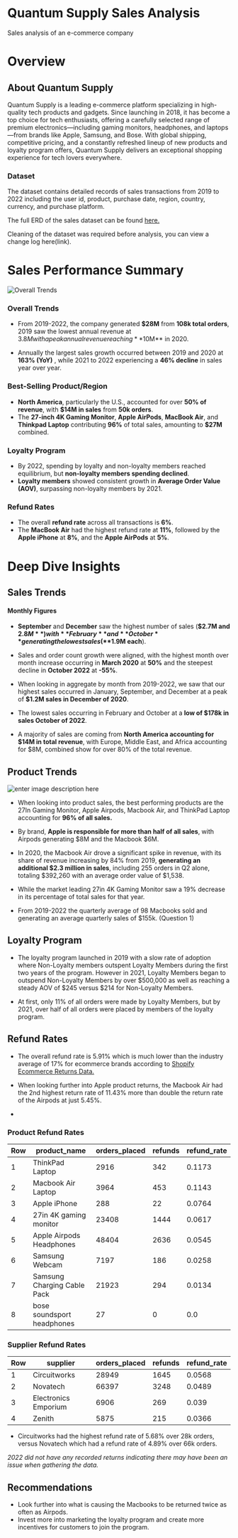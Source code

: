 




# Quantum Supply Sales Analysis
Sales analysis of an e-commerce company

# Overview
## About Quantum Supply

Quantum Supply is a leading e-commerce platform specializing in high-quality tech products and gadgets. Since launching in 2018, it has become a top choice for tech enthusiasts, offering a carefully selected range of premium electronics—including gaming monitors, headphones, and laptops—from brands like Apple, Samsung, and Bose. With global shipping, competitive pricing, and a constantly refreshed lineup of new products and loyalty program offers, Quantum Supply delivers an exceptional shopping experience for tech lovers everywhere.

### Dataset
The dataset contains detailed records of sales transactions from 2019 to 2022 including the user id, product, purchase date, region, country, currency, and purchase platform. 

The full ERD of the sales dataset can be found [here.](https://github.com/user-attachments/assets/5f9ee2a7-9383-4618-80ba-45ff34bc1bb1)

Cleaning of the dataset was required before analysis, you can view a change log here(link). 

# Sales Performance Summary
![Overall Trends](https://i.imgur.com/iTUMC6J.png)

### Overall Trends
- From 2019-2022, the company generated **$28M** from **108k total orders**, 2019 saw the lowest annual revenue at $3.8M with a peak annual revenue reaching **$10M** in 2020.

- Annually the largest sales growth occurred between 2019 and 2020 at **163% (YoY)** , while 2021 to 2022 experiencing a **46% decline** in sales year over year.

### Best-Selling Product/Region
- **North America**, particularly the U.S., accounted for over **50% of revenue**, with **$14M in sales** from **50k orders**.
- The **27-inch 4K Gaming Monitor**, **Apple AirPods**, **MacBook Air**, and **Thinkpad Laptop** contributing **96%** of total sales, amounting to **$27M** combined.

### Loyalty Program
- By 2022, spending by loyalty and non-loyalty members reached equilibrium, but **non-loyalty members spending declined**.
- **Loyalty members** showed consistent growth in **Average Order Value (AOV)**, surpassing non-loyalty members by 2021.

### Refund Rates
- The overall **refund rate** across all transactions is **6%**.
- The **MacBook Air** had the highest refund rate at **11%**, followed by the **Apple iPhone** at **8%**, and the **Apple AirPods** at **5%**.


# Deep Dive Insights

## Sales Trends

#### Monthly Figures
- **September** and **December** saw the highest number of sales (**$2.7M and $2.8M**) with **February** and **October** generating the lowest sales (**$1.9M each**). 

- Sales and order count growth were aligned, with the highest month over month increase occurring in **March 2020** at **50%** and the steepest decline in **October 2022** at **-55%**. 
 
 - When looking in aggregate by month from 2019-2022, we saw that our
   highest sales occurred in January, September, and December at a peak
   of **$1.2M sales in December of 2020**.  
  
  - The lowest sales occurring in February and October at a
   **low of $178k in sales October of 2022**. 
 
 - A majority of sales are coming from **North America accounting for $14M
   in total revenue**, with Europe, Middle East, and Africa accounting for
   $8M, combined show for over 80% of the total revenue.

## Product Trends

![enter image description here](https://i.imgur.com/0cnXp91.png)

- When looking into product sales, the best performing products are the 27In Gaming Monitor, Apple Airpods, Macbook Air, and ThinkPad Laptop accounting for **96% of all sales.** 

- By brand, **Apple is responsible for more than half of all sales**, with Airpods generating $8M and the Macbook $6M. 
- In 2020, the Macbook Air drove a significant spike in revenue, with its share of revenue increasing by 84% from 2019, **generating an additional $2.3 million in sales**, including 255 orders in Q2 alone, totaling $392,260 with an average order value of $1,538.
- While the market leading 27in 4K Gaming Monitor saw a 19% decrease in its percentage of total sales for that year.
- From 2019-2022 the quarterly average of 98 Macbooks sold and generating an average quarterly sales of $155k. (Question 1)

## Loyalty Program
- The loyalty program launched in 2019 with a slow rate of adoption where Non-Loyalty members outspent Loyalty Members during the first two years of the program. However in 2021, Loyalty Members began to outspend Non-Loyalty Members by over $500,000 as well as reaching a steady AOV of $245 versus $214 for Non-Loyalty Members.

- At first, only 11% of all orders were made by Loyalty Members, but by 2021, over half of all orders were placed by members of the loyalty program.

## Refund Rates
- The overall refund rate is 5.91% which is much lower than the industry average of 17% for ecommerce brands according to [Shopify Ecommerce Returns Data.](https://www.shopify.com/enterprise/blog/ecommerce-returns "Shopify Return Data")

- When looking further into Apple product returns, the Macbook Air had the 2nd highest return rate of 11.43% more than double the return rate of the Airpods at just 5.45%.
- 
### Product Refund Rates
| Row |  product_name               |  orders_placed  |  refunds  |  refund_rate  |
|-----|-----------------------------|-----------------|-----------|---------------|
|   1 | ThinkPad Laptop             |            2916 |       342 |        0.1173 |
|   2 | Macbook Air Laptop          |            3964 |       453 |        0.1143 |
|   3 | Apple iPhone                |             288 |        22 |        0.0764 |
|   4 | 27in 4K gaming monitor      |           23408 |      1444 |        0.0617 |
|   5 | Apple Airpods Headphones    |           48404 |      2636 |        0.0545 |
|   6 | Samsung Webcam              |            7197 |       186 |        0.0258 |
|   7 | Samsung Charging Cable Pack |           21923 |       294 |        0.0134 |
|   8 | bose soundsport headphones  |              27 |         0 |           0.0 |


### Supplier Refund Rates
| Row |  supplier            |  orders_placed  |  refunds  |  refund_rate  |
|-----|----------------------|-----------------|-----------|---------------|
|   1 | Circuitworks         |           28949 |      1645 |        0.0568 |
|   2 | Novatech             |           66397 |      3248 |        0.0489 |
|   3 | Electronics Emporium |            6906 |       269 |         0.039 |
|   4 | Zenith               |            5875 |       215 |        0.0366 |

- Circuitworks had the highest refund rate of 5.68% over 28k orders, versus Novatech which had a refund rate of 4.89% over 66k orders.

*2022 did not have any recorded returns indicating there may have been an issue when gathering the data.*

## Recommendations
- Look further into what is causing the Macbooks to be returned twice as often as Airpods. 
- Invest more into marketing the loyalty program and create more incentives for customers to join the program.

